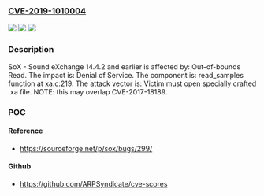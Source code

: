 ### [CVE-2019-1010004](https://cve.mitre.org/cgi-bin/cvename.cgi?name=CVE-2019-1010004)
![](https://img.shields.io/static/v1?label=Product&message=SoX%20-%20Sound%20eXchange&color=blue)
![](https://img.shields.io/static/v1?label=Version&message=%E2%89%A4%2014.4.2%20&color=brightgreen)
![](https://img.shields.io/static/v1?label=Vulnerability&message=Out-of-bounds%20Read&color=brightgreen)

### Description

SoX - Sound eXchange 14.4.2 and earlier is affected by: Out-of-bounds Read. The impact is: Denial of Service. The component is: read_samples function at xa.c:219. The attack vector is: Victim must open specially crafted .xa file. NOTE: this may overlap CVE-2017-18189.

### POC

#### Reference
- https://sourceforge.net/p/sox/bugs/299/

#### Github
- https://github.com/ARPSyndicate/cve-scores

